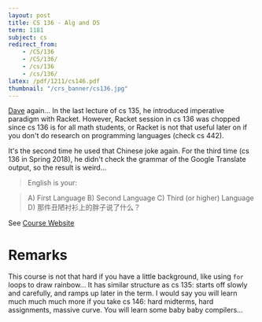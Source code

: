 ```yaml
---
layout: post
title: CS 136 - Alg and DS
term: 1181
subject: cs
redirect_from:
    - /CS/136
    - /CS/136/
    - /cs/136
    - /cs/136/
latex: /pdf/1211/cs146.pdf
thumbnail: "/crs_banner/cs136.jpg"
---
```


[Dave](/cs135) again... In the last lecture of cs 135, he introduced imperative paradigm with Racket. However, Racket session in cs 136 was chopped since cs 136 is for all math students, or Racket is not that useful later on if you don't do research on programming languages (check cs 442).

It's the second time he used that Chinese joke again. For the third time (cs 136 in Spring 2018), he didn't check the grammar of the Google Translate output, so the result is weird...

> English is your:

> A) First Language
B) Second Language
C) Third (or higher) Language
D) 那件丑陋衬衫上的胖子说了什么？

See [Course Website](https://www.student.cs.uwaterloo.ca/~cs136/)

# Remarks
This course is not that hard if you have a little background, like using `for` loops to draw rainbow... It has similar structure as cs 135: starts off slowly and carefully, and ramps up later in the term. I would say you will learn much much much more if you take cs 146: hard midterms, hard assignments, massive curve. You will learn some baby baby compilers...
